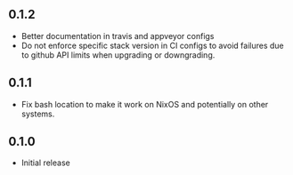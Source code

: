 ## 0.1.2

* Better documentation in travis and appveyor configs
* Do not enforce specific stack version in CI configs to avoid failures due to
  github API limits when upgrading or downgrading.

## 0.1.1

* Fix bash location to make it work on NixOS and potentially on other systems.

## 0.1.0

* Initial release
